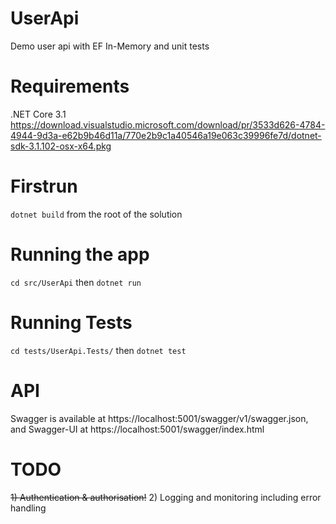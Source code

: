 # UserApi
Demo user api with EF In-Memory and unit tests

# Requirements
.NET Core 3.1
https://download.visualstudio.microsoft.com/download/pr/3533d626-4784-4944-9d3a-e62b9b46d11a/770e2b9c1a40546a19e063c39996fe7d/dotnet-sdk-3.1.102-osx-x64.pkg

# Firstrun
`dotnet build` from the root of the solution

# Running the app
`cd src/UserApi` then `dotnet run`

# Running Tests
`cd tests/UserApi.Tests/` then `dotnet test`

# API
Swagger is available at https://localhost:5001/swagger/v1/swagger.json, and Swagger-UI at https://localhost:5001/swagger/index.html

# TODO
~~1) Authentication & authorisation!~~
2) Logging and monitoring including error handling
